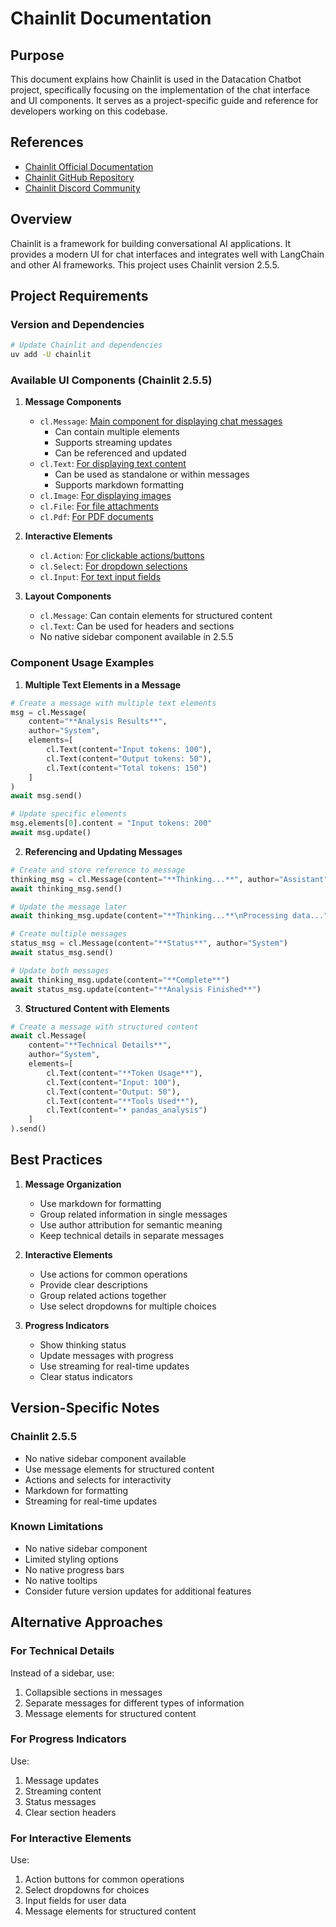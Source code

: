 # Chainlit Documentation

## Purpose
This document explains how Chainlit is used in the Datacation Chatbot project, specifically focusing on the implementation of the chat interface and UI components. It serves as a project-specific guide and reference for developers working on this codebase.

## References
- [Chainlit Official Documentation](https://docs.chainlit.io/)
- [Chainlit GitHub Repository](https://github.com/chainlit/chainlit)
- [Chainlit Discord Community](https://discord.gg/chainlit)

## Overview
Chainlit is a framework for building conversational AI applications. It provides a modern UI for chat interfaces and integrates well with LangChain and other AI frameworks. This project uses Chainlit version 2.5.5.

## Project Requirements

### Version and Dependencies
```bash
# Update Chainlit and dependencies
uv add -U chainlit
```

### Available UI Components (Chainlit 2.5.5)

1. **Message Components**
   - `cl.Message`: [Main component for displaying chat messages](https://docs.chainlit.io/concepts/message-api)
     - Can contain multiple elements
     - Supports streaming updates
     - Can be referenced and updated
   - `cl.Text`: [For displaying text content](https://docs.chainlit.io/concepts/ui-components#text)
     - Can be used as standalone or within messages
     - Supports markdown formatting
   - `cl.Image`: [For displaying images](https://docs.chainlit.io/concepts/ui-components#image)
   - `cl.File`: [For file attachments](https://docs.chainlit.io/concepts/ui-components#file)
   - `cl.Pdf`: [For PDF documents](https://docs.chainlit.io/concepts/ui-components#pdf)

2. **Interactive Elements**
   - `cl.Action`: [For clickable actions/buttons](https://docs.chainlit.io/concepts/ui-components#action)
   - `cl.Select`: [For dropdown selections](https://docs.chainlit.io/concepts/ui-components#select)
   - `cl.Input`: [For text input fields](https://docs.chainlit.io/concepts/ui-components#input)

3. **Layout Components**
   - `cl.Message`: Can contain elements for structured content
   - `cl.Text`: Can be used for headers and sections
   - No native sidebar component available in 2.5.5

### Component Usage Examples

1. **Multiple Text Elements in a Message**
```python
# Create a message with multiple text elements
msg = cl.Message(
    content="**Analysis Results**",
    author="System",
    elements=[
        cl.Text(content="Input tokens: 100"),
        cl.Text(content="Output tokens: 50"),
        cl.Text(content="Total tokens: 150")
    ]
)
await msg.send()

# Update specific elements
msg.elements[0].content = "Input tokens: 200"
await msg.update()
```

2. **Referencing and Updating Messages**
```python
# Create and store reference to message
thinking_msg = cl.Message(content="**Thinking...**", author="Assistant")
await thinking_msg.send()

# Update the message later
await thinking_msg.update(content="**Thinking...**\nProcessing data...")

# Create multiple messages
status_msg = cl.Message(content="**Status**", author="System")
await status_msg.send()

# Update both messages
await thinking_msg.update(content="**Complete**")
await status_msg.update(content="**Analysis Finished**")
```

3. **Structured Content with Elements**
```python
# Create a message with structured content
await cl.Message(
    content="**Technical Details**",
    author="System",
    elements=[
        cl.Text(content="**Token Usage**"),
        cl.Text(content="Input: 100"),
        cl.Text(content="Output: 50"),
        cl.Text(content="**Tools Used**"),
        cl.Text(content="• pandas_analysis")
    ]
).send()
```

## Best Practices

1. **Message Organization**
   - Use markdown for formatting
   - Group related information in single messages
   - Use author attribution for semantic meaning
   - Keep technical details in separate messages

2. **Interactive Elements**
   - Use actions for common operations
   - Provide clear descriptions
   - Group related actions together
   - Use select dropdowns for multiple choices

3. **Progress Indicators**
   - Show thinking status
   - Update messages with progress
   - Use streaming for real-time updates
   - Clear status indicators

## Version-Specific Notes

### Chainlit 2.5.5
- No native sidebar component available
- Use message elements for structured content
- Actions and selects for interactivity
- Markdown for formatting
- Streaming for real-time updates

### Known Limitations
- No native sidebar component
- Limited styling options
- No native progress bars
- No native tooltips
- Consider future version updates for additional features

## Alternative Approaches

### For Technical Details
Instead of a sidebar, use:
1. Collapsible sections in messages
2. Separate messages for different types of information
3. Message elements for structured content

### For Progress Indicators
Use:
1. Message updates
2. Streaming content
3. Status messages
4. Clear section headers

### For Interactive Elements
Use:
1. Action buttons for common operations
2. Select dropdowns for choices
3. Input fields for user data
4. Message elements for structured content 